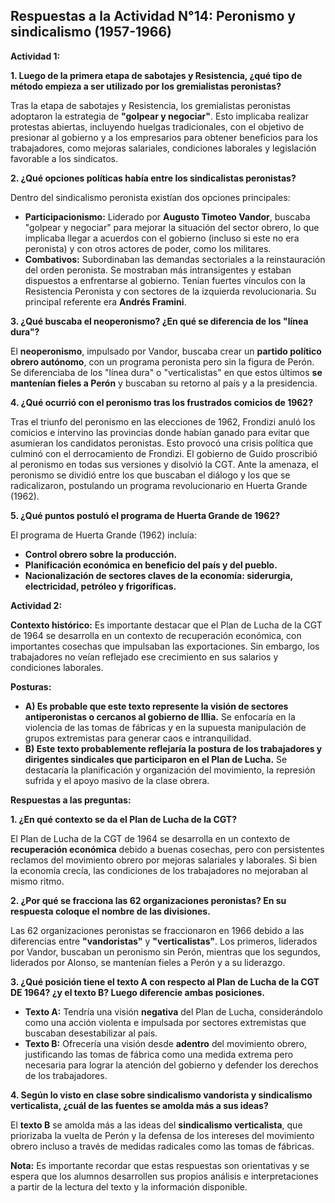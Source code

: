 ## Respuestas a la Actividad N°14: Peronismo y sindicalismo (1957-1966)

**Actividad 1:**

**1.  Luego de la primera etapa de sabotajes y Resistencia, ¿qué tipo de método empieza a ser utilizado por los gremialistas peronistas?**

Tras la etapa de sabotajes y Resistencia,  los gremialistas peronistas adoptaron la estrategia de **"golpear y negociar"**. Esto implicaba realizar protestas abiertas, incluyendo huelgas tradicionales,  con el objetivo de presionar al gobierno y a los empresarios para obtener beneficios para los trabajadores, como mejoras salariales, condiciones laborales y legislación favorable a los sindicatos. 

**2.  ¿Qué opciones políticas había entre los sindicalistas peronistas?**

Dentro del sindicalismo peronista existían dos opciones principales:

* **Participacionismo:** Liderado por **Augusto Timoteo Vandor**, buscaba "golpear y negociar" para mejorar la situación del sector obrero,  lo que implicaba llegar a acuerdos con el gobierno (incluso si este no era peronista) y con otros actores de poder, como los militares. 
* **Combativos:** Subordinaban las demandas sectoriales a la reinstauración del orden peronista. Se mostraban más intransigentes y estaban dispuestos a enfrentarse al gobierno.  Tenían fuertes vínculos con la Resistencia Peronista y con sectores de la izquierda revolucionaria.  Su principal referente era **Andrés Framini**.

**3. ¿Qué buscaba el neoperonismo? ¿En qué se diferencia de los "línea dura"?**

El **neoperonismo**, impulsado por Vandor, buscaba crear un **partido político obrero autónomo**, con un programa peronista pero sin la figura de Perón. Se diferenciaba de los "línea dura" o "verticalistas" en que estos últimos **se mantenían fieles a Perón** y buscaban su retorno al país y a la presidencia.

**4. ¿Qué ocurrió con el peronismo tras los frustrados comicios de 1962?**

Tras el triunfo del peronismo en las elecciones de 1962,  Frondizi anuló los comicios e intervino las provincias donde habían ganado para evitar que asumieran los candidatos peronistas.  Esto provocó una crisis política que culminó con el derrocamiento de Frondizi.  El gobierno de Guido proscribió al peronismo en todas sus versiones y disolvió la CGT. Ante la amenaza,  el peronismo se dividió entre los que buscaban el diálogo y los que se radicalizaron,  postulando un programa revolucionario en Huerta Grande (1962).

**5. ¿Qué puntos postuló el programa de Huerta Grande de 1962?**

El programa de Huerta Grande (1962) incluía:

* **Control obrero sobre la producción.**
* **Planificación económica  en beneficio del país y del pueblo.**
* **Nacionalización de sectores claves de la economía: siderurgia, electricidad, petróleo y frigoríficas.**

**Actividad 2:**

**Contexto histórico:**  Es importante destacar que  el Plan de Lucha de la CGT de 1964 se desarrolla en un contexto de recuperación económica,  con  importantes  cosechas que impulsaban las exportaciones.  Sin embargo,  los trabajadores  no veían  reflejado ese crecimiento en sus salarios y condiciones laborales.

**Posturas:**  

* **A)  Es probable que este texto represente la visión de sectores antiperonistas o cercanos al gobierno de Illia.**  Se enfocaría en la violencia de las tomas de fábricas y  en la supuesta  manipulación de  grupos extremistas para  generar caos e  intranquilidad. 
* **B)  Este texto  probablemente  reflejaría la postura de los  trabajadores  y  dirigentes sindicales que participaron en el Plan de Lucha.** Se  destacaría la planificación y organización  del  movimiento,  la represión sufrida y el apoyo masivo de la clase obrera.  

**Respuestas a las preguntas:**

**1.  ¿En qué contexto se da el Plan de Lucha de la CGT?**

El Plan de Lucha de la CGT de 1964 se desarrolla en un contexto de **recuperación económica** debido a buenas cosechas,  pero con persistentes reclamos del movimiento obrero por mejoras salariales y laborales. Si bien la economía crecía,  las condiciones de los trabajadores no mejoraban al mismo ritmo.

**2.  ¿Por qué se fracciona las 62 organizaciones peronistas? En su respuesta coloque el nombre de las divisiones.**

Las 62 organizaciones peronistas se fraccionaron en 1966 debido a las diferencias entre **"vandoristas"** y **"verticalistas"**. Los primeros, liderados por Vandor,  buscaban un peronismo sin Perón,  mientras que los segundos,  liderados por Alonso,  se mantenían fieles a Perón y a su liderazgo. 

**3. ¿Qué posición tiene el texto A con respecto al Plan de Lucha de la CGT DE 1964? ¿y el texto B?  Luego diferencie ambas posiciones.**

* **Texto A:**  Tendría una visión **negativa** del Plan de Lucha,  considerándolo como una acción violenta e impulsada por sectores extremistas que buscaban desestabilizar al país.
* **Texto B:** Ofrecería una visión desde **adentro** del movimiento obrero,  justificando las tomas de fábrica como una medida extrema pero necesaria para lograr la atención del gobierno y defender los derechos de los trabajadores.

**4. Según lo visto en clase sobre sindicalismo vandorista y sindicalismo verticalista, ¿cuál de las fuentes se amolda más a sus ideas?**

El **texto B** se amolda más a las ideas del **sindicalismo verticalista**,  que priorizaba la vuelta de Perón y la defensa de los intereses del movimiento obrero incluso a través de medidas radicales como las tomas de fábricas. 

**Nota:**  Es importante recordar que estas respuestas son orientativas y se espera que los alumnos desarrollen sus propios análisis e interpretaciones a partir de la lectura del texto y la información  disponible. 